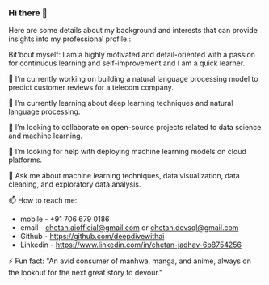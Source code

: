 ### Hi there 👋

Here are some details about my background and interests that can provide insights into my professional profile.:

Bit'bout myself: I am a highly motivated and detail-oriented with a passion for continuous learning and self-improvement and I am a quick learner. 

🔭 I’m currently working on building a natural language processing model to predict customer reviews for a telecom company.

🌱 I’m currently learning about deep learning techniques and natural language processing.

👯 I’m looking to collaborate on open-source projects related to data science and machine learning.

🤔 I’m looking for help with deploying machine learning models on cloud platforms.

💬 Ask me about machine learning techniques, data visualization, data cleaning, and exploratory data analysis.

📫 How to reach me: 

- mobile - +91 706 679 0186
- email - chetan.aiofficial@gmail.com or chetan.devsql@gmail.com
- Github - https://github.com/deepdivewithai
- Linkedin - https://www.linkedin.com/in/chetan-jadhav-6b8754256

⚡ Fun fact: "An avid consumer of manhwa, manga, and anime, always on the lookout for the next great story to devour."
